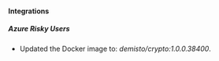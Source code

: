 #### Integrations
##### Azure Risky Users
- Updated the Docker image to: *demisto/crypto:1.0.0.38400*.
